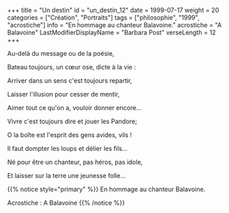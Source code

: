 +++
title = "Un destin"
id = "un_destin_12"
date = 1999-07-17
weight = 20
categories = ["Création", "Portraits"]
tags = ["philosophie", "1999", "acrostiche"]
info = "En hommage au chanteur Balavoine."
acrostiche = "A Balavoine"
LastModifierDisplayName = "Barbara Post"
verseLength = 12
+++

Au-delà du message ou de la poésie,

Bateau toujours, un cœur ose, dicte à la vie :

Arriver dans un sens c'est toujours repartir,

Laisser l'illusion pour cesser de mentir,

Aimer tout ce qu'on a, vouloir donner encore...

Vivre c'est toujours dire et jouer les Pandore;

O la boîte est l'esprit des gens avides, vils !

Il faut dompter les loups et délier les fils...

Né pour être un chanteur, pas héros, pas idole,

Et laisser sur la terre une jeunesse folle...

{{% notice style="primary" %}}
En hommage au chanteur Balavoine.

Acrostiche : A Balavoine
{{% /notice %}}
